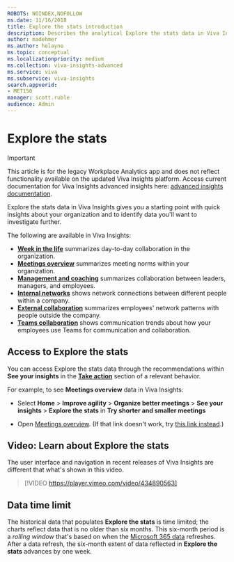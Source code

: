 ```yaml
---
ROBOTS: NOINDEX,NOFOLLOW
ms.date: 11/16/2018
title: Explore the stats introduction
description: Describes the analytical Explore the stats data in Viva Insights
author: madehmer
ms.author: helayne
ms.topic: conceptual
ms.localizationpriority: medium 
ms.collection: viva-insights-advanced 
ms.service: viva 
ms.subservice: viva-insights 
search.appverid: 
- MET150 
manager: scott.ruble
audience: Admin
---
```


# Explore the stats

>[!Important]
>This article is for the legacy Workplace Analytics app and does not reflect functionality available on the updated Viva Insights platform. Access current documentation for Viva Insights advanced insights here: [advanced insights documentation](../advanced/introduction-to-advanced-insights.md).

Explore the stats data in Viva Insights gives you a starting point with quick insights about your organization and to identify data you'll want to investigate further.

The following are available in Viva Insights:

* [**Week in the life**](/viva/insights/use/explore-metrics-week-life?toc=/viva/insights/use/toc.json&bc=/viva/insights/breadcrumb/toc.json) summarizes day-to-day collaboration in the organization.
* [**Meetings overview**](/viva/insights/use/explore-metrics-meetings-overview?toc=/viva/insights/use/toc.json&bc=/viva/insights/breadcrumb/toc.json) summarizes meeting norms within your organization.
* [**Management and coaching**](/viva/insights/use/explore-metrics-management-and-coaching?toc=/viva/insights/use/toc.json&bc=/viva/insights/breadcrumb/toc.json) summarizes collaboration between leaders, managers, and employees.
* [**Internal networks**](/viva/insights/use/explore-metrics-internal-networks?toc=/viva/insights/use/toc.json&bc=/viva/insights/breadcrumb/toc.json) shows network connections between different people within a company.
* [**External collaboration**](/viva/insights/use/explore-metrics-external-collaboration?toc=/viva/insights/use/toc.json&bc=/viva/insights/breadcrumb/toc.json) summarizes employees' network patterns with people outside the company.
* [**Teams collaboration**](/viva/insights/use/explore-metrics-teams?toc=/viva/insights/use/toc.json&bc=/viva/insights/breadcrumb/toc.json) shows communication trends about how your employees use Teams for communication and collaboration.

## Access to Explore the stats

You can access Explore the stats data through the recommendations within **See your insights** in the [**Take action**](insights.md#take-action) section of a relevant behavior.

For example, to see **Meetings overview** data in Viva Insights:

* Select **Home** > **Improve agility** > **Organize better meetings** > **See your insights** > **Explore the stats** in **Try shorter and smaller meetings**

* Open [Meetings overview](https://workplaceanalytics.office.com/en-us/Home/Agility/MeetingsOverview). (If that link doesn't work, try [this link instead](https://workplaceanalytics-eu.office.com/en-us/Home/Agility/MeetingsOverview).)

## Video: Learn about Explore the stats

<!-- FOR THIS VIDEO LINK, VERIFY THE EMBED/SCREEN SETTINGS. 
WE USE THE FOLLOWING ONES IN OTHER PLACES: 
> [!VIDEO https://player.vimeo.com/video/434890563]-->
The user interface and navigation in recent releases of Viva Insights are different that what's shown in this video.

> [!VIDEO https://player.vimeo.com/video/434890563]

## Data time limit

The historical data that populates **Explore the stats** is time limited; the charts reflect data that is no older than six months. This six-month period is a _rolling window_ that's based on when the [Microsoft 365 data](/viva/insights/use/office-365-data?toc=/viva/insights/use/toc.json&bc=/viva/insights/breadcrumb/toc.json) refreshes. After a data refresh, the six-month extent of data reflected in **Explore the stats** advances by one week.


